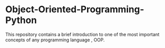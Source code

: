 # Object-Oriented-Programming-Python
This repository contains a brief introduction to one of the most important concepts of any programming language , OOP.   

<!-- # Trial -->

[//]: # (Hello there)